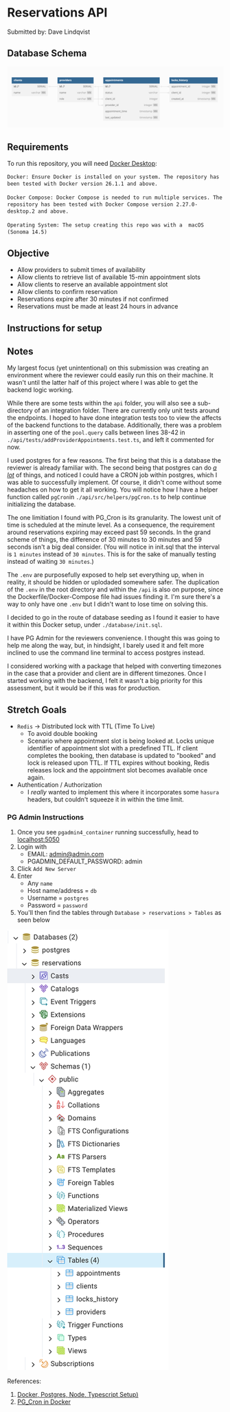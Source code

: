 # Reservations API 

Submitted by: Dave Lindqvist

## Database Schema

![Reservation database schema](assets/schema.png)

## Requirements
To run this repository, you will need [Docker Desktop](https://docs.docker.com/compose/install/):

    Docker: Ensure Docker is installed on your system. The repository has been tested with Docker version 26.1.1 and above.

    Docker Compose: Docker Compose is needed to run multiple services. The repository has been tested with Docker Compose version 2.27.0-desktop.2 and above. 

    Operating System: The setup creating this repo was with a  macOS (Sonoma 14.5)

## Objective

- Allow providers to submit times of availability
- Allow clients to retrieve list of available 15-min appointment slots
- Allow clients to reserve an available appointment slot
- Allow clients to confirm reservation
- Reservations expire after 30 minutes if not confirmed
- Reservations must be made at least 24 hours in advance

## Instructions for setup


## Notes

My largest focus (yet unintentional) on this submission was creating an environment where the reviewer could easily run this on their machine. It wasn't until the latter half of this project where I was able to get the backend logic working. 

While there are some tests within the `api` folder, you will also see a sub-directory of an integration folder. There are currently only unit tests around the endpoints. I hoped to have done integration tests too to view the affects of the backend functions to the database. Additionally, there was a problem in asserting one of the `pool.query` calls between lines 38-42 in `./api/tests/addProviderAppointments.test.ts`, and left it commented for now.

I used postgres for a few reasons. The first being that this is a database the reviewer is already familiar with. The second being that postgres can do [_a lot_](https://www.amazingcto.com/postgres-for-everything/) of things, and noticed I could have a CRON job within postgres, which I was able to successfully implement. Of course, it didn't come without some headaches on how to get it all working. You will notice how I have a helper function called `pgCron`in `./api/src/helpers/pgCron.ts` to help continue initializing the database.

The one limitiation I found with PG_Cron is its granularity. The lowest unit of time is scheduled at the minute level. As a consequence, the requirement around reservations expiring may exceed past 59 seconds. In the grand scheme of things, the difference of 30 minutes to 30 minutes and 59 seconds isn't a big deal consider. (You will notice in init.sql that the interval is `1 minutes` instead of `30 minutes`. This is for the sake of manually testing instead of waiting `30 minutes`.)

The `.env` are purposefully exposed to help set everything up, when in reality, it should be hidden or uplodaded somewhere safer. The duplication of the `.env` in the root directory and within the `/api` is also on purpose, since the Dockerfile/Docker-Compose file had issues finding it. I'm sure there's a way to only have one `.env` but I didn't want to lose time on solving this.

I decided to go in the route of database seeding as I found it easier to have it within this Docker setup, under `./database/init.sql`. 

I have PG Admin for the reviewers convenience. I thought this was going to help me along the way, but, in hindsight, I barely used it and felt more inclined to use the command line terminal to access postgres instead.

I considered working with a package that helped with converting timezones in the case that a provider and client are in different timezones. Once I started working with the backend, I felt it wasn't a big priority for this assessment, but it would be if this was for production.

## Stretch Goals
- `Redis` &rarr; Distributed lock with TTL (Time To Live)
  - To avoid double booking
  - Scenario where appointment slot is being looked at. Locks unique identifier of appointment slot with a predefined TTL. If client completes the booking, then database is updated to "booked" and lock is released upon TTL. If TTL expires without booking, Redis releases lock and the appointment slot becomes available once again.
- Authentication / Authorization
  - I _really_ wanted to implement this where it incorporates some `hasura` headers, but couldn't squeeze it in within the time limit.

### PG Admin Instructions
1. Once you see `pgadmin4_container` running successfully, head to [localhost:5050](http://localhost:5050)
2. Login with
    - EMAIL: admin@admin.com
    - PGADMIN_DEFAULT_PASSWORD: admin
3. Click `Add New Server`
4. Enter 
    - Any `name`
    - Host name/address = `db`
    - Username = `postgres`
    - Password = `password`
5. You'll then find the tables through `Database > reservations > Tables` as seen below

![PG Admin](assets/pgadmin.png)


References:
1. [Docker, Postgres, Node, Typescript Setup)](https://dev.to/chandrapantachhetri/docker-postgres-node-typescript-setup-47db)
2. [PG_Cron in Docker](https://eduanbekker.com/post/pg-partman/)